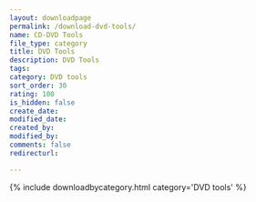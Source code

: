 ```yaml
---
layout: downloadpage
permalink: /download-dvd-tools/
name: CD-DVD Tools
file_type: category
title: DVD Tools
description: DVD Tools
tags:  
category: DVD tools
sort_order: 30
rating: 100
is_hidden: false
create_date:
modified_date:
created_by:
modified_by:
comments: false
redirecturl:

---
```



 {% include downloadbycategory.html category='DVD tools' %}
